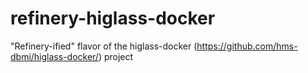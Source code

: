 # refinery-higlass-docker
"Refinery-ified" flavor of the higlass-docker (https://github.com/hms-dbmi/higlass-docker/) project

